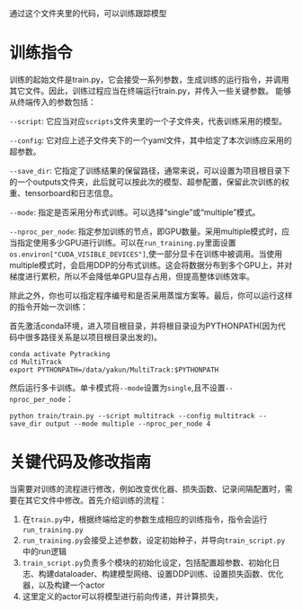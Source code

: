 通过这个文件夹里的代码，可以训练跟踪模型
# 训练指令
训练的起始文件是train.py，它会接受一系列参数，生成训练的运行指令，并调用其它文件。因此，训练过程应当在终端运行train.py，并传入一些关键参数。
能够从终端传入的参数包括：

`--script`: 它应当对应`scripts`文件夹里的一个子文件夹，代表训练采用的模型。

`--config`: 它对应上述子文件夹下的一个yaml文件，其中给定了本次训练应采用的超参数。

`--save_dir`: 它指定了训练结果的保留路径，通常来说，可以设置为项目根目录下的一个outputs文件夹，此后就可以按此次的模型、超参配置，保留此次训练的权重、tensorboard和日志信息。

`--mode`: 指定是否采用分布式训练。可以选择“single”或“multiple”模式。

`--nproc_per_node`: 指定参加训练的节点，即GPU数量。采用multiple模式时，应当指定使用多少GPU进行训练。可以在`run_training.py`里面设置`os.environ["CUDA_VISIBLE_DEVICES"]`,使一部分显卡在训练中被调用。当使用multiple模式时，会启用DDP的分布式训练。这会将数据分布到多个GPU上，并对梯度进行累积，所以不会降低单GPU显存占用，但提高整体训练效率。

除此之外，你也可以指定程序编号和是否采用蒸馏方案等。最后，你可以运行这样的指令开始一次训练：

首先激活conda环境，进入项目根目录，并将根目录设为PYTHONPATH(因为代码中很多路径关系是以项目根目录出发的)。
```
conda activate Pytracking
cd MultiTrack
export PYTHONPATH=/data/yakun/MultiTrack:$PYTHONPATH
```
然后运行多卡训练。单卡模式将`--mode`设置为`single`,且不设置`--nproc_per_node`：
```
python train/train.py --script multitrack --config multitrack --save_dir output --mode multiple --nproc_per_node 4
```

# 关键代码及修改指南
当需要对训练的流程进行修改，例如改变优化器、损失函数、记录间隔配置时，需要在其它文件中修改。首先介绍训练的流程：

1. 在`train.py`中，根据终端给定的参数生成相应的训练指令，指令会运行`run_training.py`
2. `run_training.py`会接受上述参数，设定初始种子，并导向`train_script.py`中的run逻辑
3. `train_script.py`负责多个模块的初始化设定，包括配置超参数、初始化日志、构建dataloader、构建模型网络、设置DDP训练、设置损失函数、优化器，以及构建一个actor
4. 这里定义的actor可以将模型进行前向传递，并计算损失，
